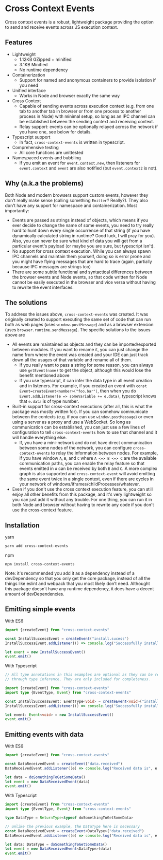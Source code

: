 # Cross Context Events

Cross context events is a robust, lightweight package providing 
the option to send and receive events across JS execution context. 

## Features

- Lightweight
    - 1.12KB GZipped + minified
    - 3.1KB Minified
    - No runtime dependency
- Containerization
    - Support for named and anonymous containers to provide isolation if you need
- Unified interface
    - Works in Node and browser exactly the same way
- Cross Context
    - Capable of sending events across execution context (e.g. from one tab to 
      another tab in browser or from one process to another process in Node) 
      with minimal setup, so long as an IPC channel can be established between
      the sending context and receiving context.
    - Relay support: events can be optionally relayed across the network if 
      you have one, see below for details.
- Typescript support
    - In fact, `cross-context-events` is written in typescript.
- Comprehensive testing
    - All core functions are unittested
- Namespaced events and bubbling
    - If you emit an event for `event.context.new`, then listeners for 
      `event.context` and `event` are also notified (but `event.context2` is not).
      
## Why (a.k.a the problems)

Both Node and modern browsers support custom events, however they don't really
make sense (calling something `Emitter`? Really?). They also don't have any 
support for namespace and containerization. Most importantly: 
- Events are passed as strings instead of objects, which means if you ever 
  decide to change the name of some events, you need to try really hard to hunt down
  every single occurrence of that string (if you have dynamically calculated string
  in runtime? Good luck, I will pray for you). Also, you can never be sure what
  kind of data you will get from a particular event's payload (or maybe you 
  are sure, but typescript isn't).
- No support for cross context execution. While you can always spawn IPC channels
  and maintain them yourself, doing so is error prone and you might have flying 
  messages that are hard to trace (again, partially because IPC messages 
  are strings too)
- There are some subtle functional and syntactical differences between the browser
  events and Node events, so that code written for Node cannot be easily executed
  in the browser and vice versa without having to rewrite the event interfaces.

## The solutions

To address the issues above, `cross-context-events` was created. It was 
originally created to support executing the same set of code that can run 
both as web pages (uses `window.postMessage`) and as a browser extension (uses 
`browser.runtime.sendMessage`). The specific solutions to the issues above are
- All events are maintained as objects and they can be imported/exported between
  modules. If you want to rename it, you can just change the name from where the 
  event was created and your IDE can just track down all the usages of that variable
  and rename all of them. 
  - If you really want to pass a string for some reason, you can always use 
    `getEvent(name)` to get the object, although this would lose the benefit 
    mentioned above
  - If you use typescript, it can infer the data type in all event 
    creation and in listeners. For example, if you created an event with
    `const Event=createEvent<number>("foo.bar")`, then when you do
    `Event.addListener(e => someVariable += e.data)`, typescript knows that
    `e.data` is of type number. 
- Built-in support for cross-context executions (after all, this is what the 
  package was mostly written for). If you can somehow communicate between the 
  contexts (e.g. if you can use `window.postMessage`) or even using a server
  as a proxy and use a WebSocket. So long as communication can be established,
  you can just use a few lines of configuration to tell `cross-context-events`
  how to use that channel and it will handle everything else.
    - If, you have a mini-network and do not have direct communication between
      some nodes of the network, you can configure `cross-context-events` to 
      relay the information between nodes. For example, if you have window 
      `A`, `B`, and `C` where `A <=> B <=> C` are the available communication paths,
      you can enable the relay feature so that events emitted in `A` can be 
      received by both `B` and `C`. A more complex graph is also supported and 
      `cross-context-event` will avoid emitting the same event twice in a single
      context, even if there are cycles in your network of 
      windows/iframes/childProcesses/whatever.
- Even if you don't use the cross context execution feature, you can still enjoy
  all other benefits from this package, and it's very lightweight so you can 
  just add it without any trouble. For one thing, you can run it in both Node
  and browser without having to rewrite any code if you don't use the cross-context
  feature. 

## Installation
yarn
```bash
yarn add cross-context-events
```

npm
``` 
npm install cross-context-events
```

Note: it's recommended you add it as a dependency instead of a devDependency
so that you only get the core package, instead of all the things like eslint 
and webpack that you most likely don't need. Althought this package doesn't have 
any runtime dependency, it does have a decent amount of devDependencies. 

## Emitting simple events

With ES6

```js
import {createEvent} from "cross-context-events"

const InstallSuccessEvent = createEvent("install.sucess")
InstallSuccessEvent.addListener(() => console.log("Successfully installed!"))

let event = new InstallSuccessEvent()
event.emit()
```

With Typescript

```ts
// All type annotations in this examples are optional as they can be resolved 
// through type inference. They are only included for completeness.

import {createEvent} from "cross-context-events"
import type {EventType, Event} from "cross-context-events"

const InstallSuccessEvent: EventType<void> = createEvent<void>("install.sucess")
InstallSuccessEvent.addListener(() => console.log("Successfully installed!"))

let event: Event<void> = new InstallSuccessEvent()
event.emit()
```

## Emitting events with data

With ES6

```js
import {createEvent} from "cross-context-events"

const DataReceivedEvent = createEvent("data.received")
DataReceivedEvent.addListener((e) => console.log("Received data is", e.data))

let data = doSomethingToGetSomeData()
let event = new DataReceivedEvent(data)
event.emit()
```

With Typescript

```ts
import {createEvent} from "cross-context-events"
import type {EventType, Event} from "cross-context-events"

type DataType = ReturnType<typeof doSomethingToGetSomeData>

// unlike the previous example, the DataType here is necessary
const DataReceivedEvent = createEvent<DataType>("data.received")
DataReceivedEvent.addListener((e) => console.log("Received data is", e.data))

let data: DataType = doSomethingToGetSomeData()
let event = new DataReceivedEvent<DataType>(data)
event.emit()
```
